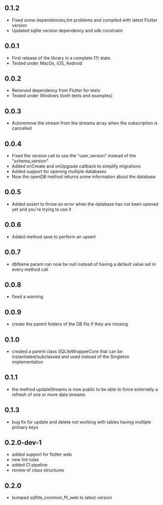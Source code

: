 ## 0.1.2
* Fixed some dependencies,lint problems and compiled with latest Flutter version
* Updated sqlite version dependency and sdk constraint

## 0.0.1

* First release of the library in a complete (?) state.
* Tested under MacOs, iOS, Android

## 0.0.2

* Removed dependency from Flutter for tests
* Tested under Windows (both tests and examples)

## 0.0.3

* Autoremove the stream from the streams array when the subscription is cancelled

## 0.0.4

* Fixed the version call to use the "user_version" instead of the "schema_version"
* Added onCreate and onUpgrade callback to simplify migrations
* Added support for opening multiple databases
* Now the openDB method returns some information about the database

## 0.0.5
* Added assert to throw an error when the database has not been opened yet and you're trying to use it

## 0.0.6
* Added method save to perform an upsert

## 0.0.7
* dbName param can now be null instead of having a default value set in every method call

## 0.0.8
* fixed a warning

## 0.0.9
* create the parent folders of the DB file if they are missing

## 0.1.0
* created a parent class SQLiteWrapperCore that can be instantiated/subclassed and used instead of the Singleton implementation

## 0.1.1
* the method updateStreams is now public to be able to force externally a refresh of one or more data streams

## 0.1.3
* bug fix for update and delete not working with tables having multiple primary keys

## 0.2.0-dev-1
* added support for flutter web
* new lint rules
* added CI pipeline
* review of class structures

## 0.2.0
* bumped sqflite_common_ffi_web to latest version

